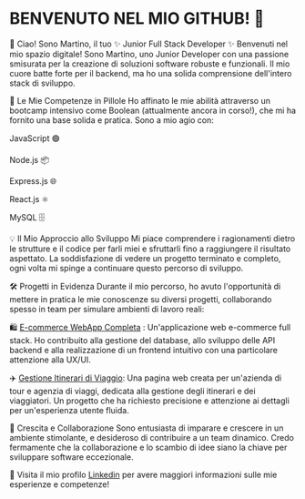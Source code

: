 # BENVENUTO NEL MIO GITHUB! 👾
👋 Ciao! Sono Martino, il tuo ✨ Junior Full Stack Developer ✨
Benvenuti nel mio spazio digitale! Sono Martino, uno Junior Developer con una passione smisurata per la creazione di soluzioni software robuste e funzionali. Il mio cuore batte forte per il backend, ma ho una solida comprensione dell'intero stack di sviluppo.

🚀 Le Mie Competenze in Pillole
Ho affinato le mie abilità attraverso un bootcamp intensivo come Boolean (attualmente ancora in corso!), che mi ha fornito una base solida e pratica. Sono a mio agio con:

JavaScript 🟢

Node.js 📦

Express.js 🌐

React.js ⚛️

MySQL 🗄️

💡 Il Mio Approccio allo Sviluppo
Mi piace comprendere i ragionamenti dietro le strutture e il codice per farli miei e sfruttarli fino a raggiungere il risultato aspettato. La soddisfazione di vedere un progetto terminato e completo, ogni volta mi spinge a continuare questo percorso di sviluppo.

🛠️ Progetti in Evidenza
Durante il mio percorso, ho avuto l'opportunità di mettere in pratica le mie conoscenze su diversi progetti, collaborando spesso in team per simulare ambienti di lavoro reali:

🛍️ [E-commerce WebApp Completa](https://github.com/martinolanza03/fullstack-project-final) : Un'applicazione web e-commerce full stack. Ho contribuito alla gestione del database, allo sviluppo delle API backend e alla realizzazione di un frontend intuitivo con una particolare attenzione alla UX/UI.

✈️ [Gestione Itinerari di Viaggio](https://github.com/martinolanza03/boo-road-webapp): Una pagina web creata per un'azienda di tour e agenzia di viaggi, dedicata alla gestione degli itinerari e dei viaggiatori. Un progetto che ha richiesto precisione e attenzione ai dettagli per un'esperienza utente fluida.
  
🌱 Crescita e Collaborazione
Sono entusiasta di imparare e crescere in un ambiente stimolante, e desideroso di contribuire a un team dinamico. Credo fermamente che la collaborazione e lo scambio di idee siano la chiave per sviluppare software eccezionale.

🔗 Visita il mio profilo [Linkedin](www.linkedin.com/in/martino-lanza-585598292) per avere maggiori informazioni sulle mie esperienze e competenze!
